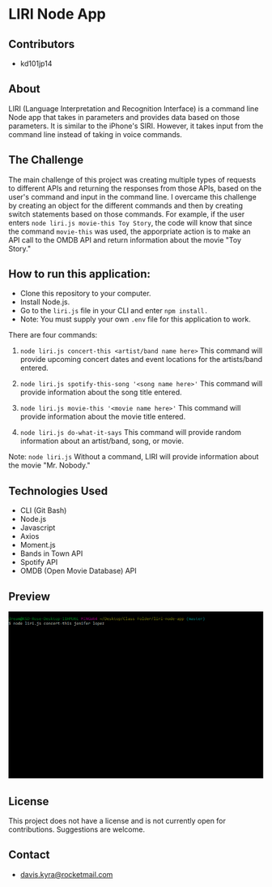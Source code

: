 # LIRI Node App

## Contributors
- kd101jp14

## About
LIRI (Language Interpretation and Recognition Interface) is a command line Node app that takes in parameters and provides data based on those parameters. It is similar to the iPhone's SIRI. However, it takes input from the command line instead of taking in voice commands.

## The Challenge
The main challenge of this project was creating multiple types of requests to different APIs and returning the responses from those APIs, based on the user's command and input in the command line. I overcame this challenge by creating an object for the different commands and then by creating switch statements based on those commands. For example, if the user enters `node liri.js movie-this Toy Story`, the code will know that since the command `movie-this` was used, the apporpriate action is to make an API call to the OMDB API and return information about the movie "Toy Story."

## How to run this application:
- Clone this repository to your computer.
- Install Node.js.
- Go to the `liri.js` file in your CLI and enter `npm install.`
- Note: You must supply your own `.env` file for this application to work.

There are four commands:
1. `node liri.js concert-this <artist/band name here>`
    This command will provide upcoming concert dates and event locations for the artists/band entered.

2. `node liri.js spotify-this-song '<song name here>'`
    This command will provide information about the song title entered.

3. `node liri.js movie-this '<movie name here>'`
    This command will provide information about the movie title entered.

4. `node liri.js do-what-it-says`
    This command will provide random information about an artist/band, song, or movie.

Note: `node liri.js`
    Without a command, LIRI will provide information about the movie "Mr. Nobody."

## Technologies Used
- CLI (Git Bash)
- Node.js
- Javascript
- Axios
- Moment.js
- Bands in Town API
- Spotify API
- OMDB (Open Movie Database) API

## Preview
![LIRI gif](images/liri_gif.gif)

## License

This project does not have a license and is not currently open for contributions. Suggestions are welcome.

## Contact
- davis.kyra@rocketmail.com

